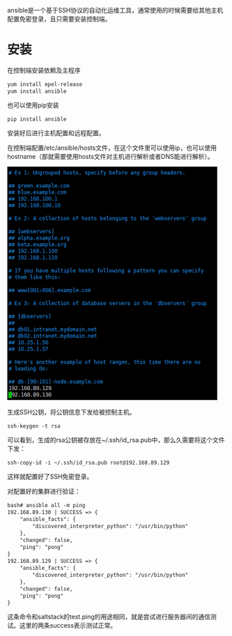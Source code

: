 ansible是一个基于SSH协议的自动化运维工具，通常使用的时候需要给其他主机配置免密登录，且只需要安装控制端。

# 安装

在控制端安装依赖及主程序

```
yum install epel-release
yum install ansible
```

也可以使用pip安装

```
pip install ansible
```

安装好后进行主机配置和远程配置。

在控制端配置/etc/ansible/hosts文件，在这个文件里可以使用ip，也可以使用hostname（那就需要使用hosts文件对主机进行解析或者DNS能进行解析）。


![1.png](img/1.png)

生成SSH公钥，将公钥信息下发给被控制主机。

```
ssh-keygen -t rsa
```

可以看到，生成的rsa公钥被存放在~/.ssh/id_rsa.pub中，那么久需要将这个文件下发：

```
ssh-copy-id -i ~/.ssh/id_rsa.pub root@192.168.89.129
```

这样就配置好了SSH免密登录。

对配置好的集群进行验证：

```shell
bash# ansible all -m ping
192.168.89.130 | SUCCESS => {
    "ansible_facts": {
        "discovered_interpreter_python": "/usr/bin/python"
    },
    "changed": false,
    "ping": "pong"
}
192.168.89.129 | SUCCESS => {
    "ansible_facts": {
        "discovered_interpreter_python": "/usr/bin/python"
    },
    "changed": false,
    "ping": "pong"
}
```

这条命令和saltstack的test.ping的用途相同，就是尝试进行服务器间的通信测试。这里的两条success表示测试正常。
